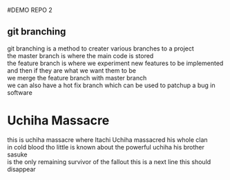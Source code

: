 #DEMO REPO 2

## git branching

git branching is a method to creater various branches to a project \
the master branch is where the main code is stored \
the feature branch is where we experiment new features to be implemented and then if they are what we want them to be \
we merge the feature branch with master branch \
we can also have a hot fix branch which can be used to patchup a bug in software

# Uchiha Massacre

this is uchiha massacre where Itachi Uchiha massacred his whole clan \
in cold blood tho little is known about the powerful uchiha his brother sasuke \
is the only remaining survivor of the fallout
this is a next line this should disappear
